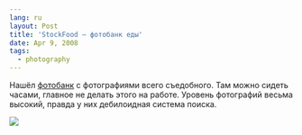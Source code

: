 ```yaml
---
lang: ru
layout: Post
title: 'StockFood — фотобанк еды'
date: Apr 9, 2008
tags:
  - photography
---
```


Нашёл [фотобанк](http://international.stockfood.com/) с фотографиями всего съедобного. Там можно сидеть часами, главное не делать этого на работе. Уровень фотографий весьма высокий, правда у них дебилоидная система поиска.

![](/images/blog/stockfood-248615.jpg)
